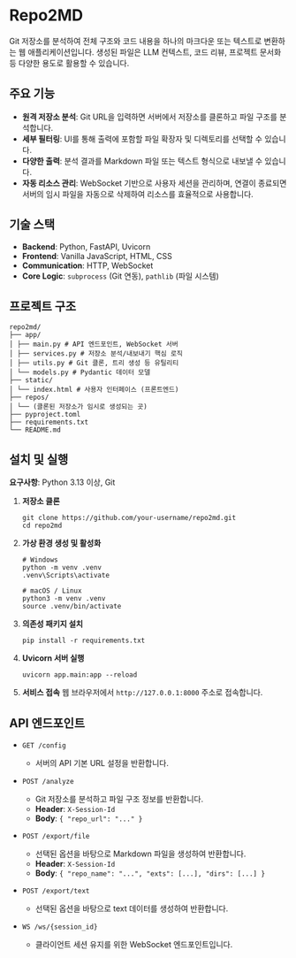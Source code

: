 # Repo2MD

Git 저장소를 분석하여 전체 구조와 코드 내용을 하나의 마크다운 또는 텍스트로 변환하는 웹 애플리케이션입니다. 생성된 파일은 LLM 컨텍스트, 코드 리뷰, 프로젝트 문서화 등 다양한 용도로 활용할 수 있습니다.

## 주요 기능

- **원격 저장소 분석**: Git URL을 입력하면 서버에서 저장소를 클론하고 파일 구조를 분석합니다.
- **세부 필터링**: UI를 통해 출력에 포함할 파일 확장자 및 디렉토리를 선택할 수 있습니다.
- **다양한 출력**: 분석 결과를 Markdown 파일 또는 텍스트 형식으로 내보낼 수 있습니다.
- **자동 리소스 관리**: WebSocket 기반으로 사용자 세션을 관리하며, 연결이 종료되면 서버의 임시 파일을 자동으로 삭제하여 리소스를 효율적으로 사용합니다.

## 기술 스택

- **Backend**: Python, FastAPI, Uvicorn
- **Frontend**: Vanilla JavaScript, HTML, CSS
- **Communication**: HTTP, WebSocket
- **Core Logic**: `subprocess` (Git 연동), `pathlib` (파일 시스템)

## 프로젝트 구조
```
repo2md/
├── app/
│ ├── main.py # API 엔드포인트, WebSocket 서버
│ ├── services.py # 저장소 분석/내보내기 핵심 로직
│ ├── utils.py # Git 클론, 트리 생성 등 유틸리티
│ └── models.py # Pydantic 데이터 모델
├── static/
│ └── index.html # 사용자 인터페이스 (프론트엔드)
├── repos/
│ └── (클론된 저장소가 임시로 생성되는 곳)
├── pyproject.toml
├── requirements.txt
└── README.md
```

## 설치 및 실행

**요구사항**: Python 3.13 이상, Git

1.  **저장소 클론**
    ```
    git clone https://github.com/your-username/repo2md.git
    cd repo2md
    ```

2.  **가상 환경 생성 및 활성화**
    ```
    # Windows
    python -m venv .venv
    .venv\Scripts\activate

    # macOS / Linux
    python3 -m venv .venv
    source .venv/bin/activate
    ```

3.  **의존성 패키지 설치**
    ```
    pip install -r requirements.txt
    ```

4.  **Uvicorn 서버 실행**
    ```
    uvicorn app.main:app --reload
    ```

5.  **서비스 접속**
    웹 브라우저에서 `http://127.0.0.1:8000` 주소로 접속합니다.

## API 엔드포인트

- `GET /config`
  - 서버의 API 기본 URL 설정을 반환합니다.

- `POST /analyze`
  - Git 저장소를 분석하고 파일 구조 정보를 반환합니다.
  - **Header**: `X-Session-Id`
  - **Body**: `{ "repo_url": "..." }`

- `POST /export/file`
  - 선택된 옵션을 바탕으로 Markdown 파일을 생성하여 반환합니다.
  - **Header**: `X-Session-Id`
  - **Body**: `{ "repo_name": "...", "exts": [...], "dirs": [...] }`

- `POST /export/text`
  - 선택된 옵션을 바탕으로 text 데이터를 생성하여 반환합니다.

- `WS /ws/{session_id}`
  - 클라이언트 세션 유지를 위한 WebSocket 엔드포인트입니다.